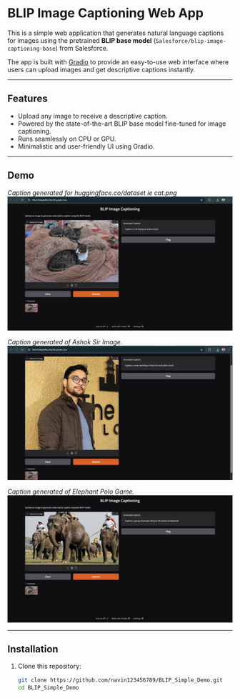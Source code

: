 # BLIP Image Captioning Web App

This is a simple web application that generates natural language captions for images using the pretrained **BLIP base model** (`Salesforce/blip-image-captioning-base`) from Salesforce.

The app is built with [Gradio](https://gradio.app/) to provide an easy-to-use web interface where users can upload images and get descriptive captions instantly.

---

## Features

- Upload any image to receive a descriptive caption.
- Powered by the state-of-the-art BLIP base model fine-tuned for image captioning.
- Runs seamlessly on CPU or GPU.
- Minimalistic and user-friendly UI using Gradio.

---

## Demo
*Caption generated for huggingface.co/dataset ie cat.png*
![Demo Screenshot 1](Demo_SS/huggingface.png)  

*Caption generated of Ashok Sir Image.*
![Demo Screenshot 2](Demo_SS/unseen_1.png)  

*Caption generated of Elephant Polo Game.*
![Demo Screenshot 3](Demo_SS/unseen_2.png)  


---

## Installation

1. Clone this repository:
   ```bash
   git clone https://github.com/navin123456789/BLIP_Simple_Demo.git
   cd BLIP_Simple_Demo

